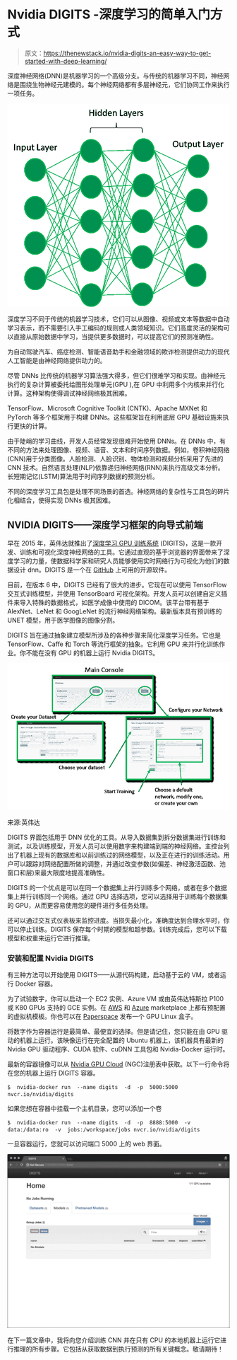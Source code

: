 # Nvidia DIGITS -深度学习的简单入门方式

> 原文：<https://thenewstack.io/nvidia-digits-an-easy-way-to-get-started-with-deep-learning/>

深度神经网络(DNN)是机器学习的一个高级分支。与传统的机器学习不同，神经网络是围绕生物神经元建模的。每个神经网络都有多层神经元，它们协同工作来执行一项任务。

![](img/2d62db62a4a26716680c7978edd3753e.png)

深度学习不同于传统的机器学习技术，它们可以从图像、视频或文本等数据中自动学习表示，而不需要引入手工编码的规则或人类领域知识。它们高度灵活的架构可以直接从原始数据中学习，当提供更多数据时，可以提高它们的预测准确性。

为自动驾驶汽车、癌症检测、智能语音助手和金融领域的欺诈检测提供动力的现代人工智能是由神经网络提供动力的。

尽管 DNNs 比传统的机器学习算法强大得多，但它们很难学习和实现。由神经元执行的复杂计算被委托给图形处理单元(GPU ),在 GPU 中利用多个内核来并行化计算。这种架构使得调试神经网络极其困难。

TensorFlow、Microsoft Cognitive Toolkit (CNTK)、Apache MXNet 和 PyTorch 等多个框架用于构建 DNNs。这些框架旨在利用底层 GPU 基础设施来执行更快的计算。

由于陡峭的学习曲线，开发人员经常发现很难开始使用 DNNs。在 DNNs 中，有不同的方法来处理图像、视频、语音、文本和时间序列数据。例如，卷积神经网络(CNN)用于分类图像。人脸检测、人脸识别、物体检测和视频分析采用了先进的 CNN 技术。自然语言处理(NLP)依靠递归神经网络(RNN)来执行高级文本分析。长短期记忆(LSTM)算法用于时间序列数据的预测分析。

不同的深度学习工具包是处理不同场景的首选。神经网络的复杂性与工具包的碎片化相结合，使得实现 DNNs 极其困难。

## NVIDIA DIGITS——深度学习框架的向导式前端

早在 2015 年，英伟达就推出了[深度学习 GPU 训练系统](https://developer.nvidia.com/digits) (DIGITS)，这是一款开发、训练和可视化深度神经网络的工具。它通过直观的基于浏览器的界面带来了深度学习的力量，使数据科学家和研究人员能够使用实时网络行为可视化为他们的数据设计 dnn。DIGITS 是一个在 [GitHub](https://github.com/NVIDIA/DIGITS) 上可用的开源软件。

目前，在版本 6 中，DIGITS 已经有了很大的进步。它现在可以使用 TensorFlow 交互式训练模型，并使用 TensorBoard 可视化架构。开发人员可以创建自定义插件来导入特殊的数据格式，如医学成像中使用的 DICOM。该平台带有基于 AlexNet、LeNet 和 GoogLeNet 的流行神经网络架构。最新版本具有预训练的 UNET 模型，用于医学图像的图像分割。

DIGITS 旨在通过抽象建立模型所涉及的各种步骤来简化深度学习任务。它也是 TensorFlow、Caffe 和 Torch 等流行框架的抽象。它利用 GPU 来并行化训练作业。你不能在没有 GPU 的机器上运行 Nvidia DIGITS。

![](img/a759a3595552d58d2d22938c0d15f016.png)

来源:英伟达

DIGITS 界面包括用于 DNN 优化的工具。从导入数据集到拆分数据集进行训练和测试，以及训练模型，开发人员可以使用数字来构建端到端的神经网络。主控台列出了机器上现有的数据库和以前训练过的网络模型，以及正在进行的训练活动。用户可以跟踪对网络配置所做的调整，并通过改变参数(如偏差、神经激活函数、池窗口和层)来最大限度地提高准确性。

DIGITS 的一个优点是可以在同一个数据集上并行训练多个网络，或者在多个数据集上并行训练同一个网络。通过 GPU 选择选项，您可以选择用于训练每个数据集的 GPU，从而更容易使用您的硬件进行多任务处理。

还可以通过交互式仪表板来监控进度。当损失最小化，准确度达到合理水平时，你可以停止训练。DIGITS 保存每个时期的模型和超参数。训练完成后，您可以下载模型和权重来运行它进行推理。

### 安装和配置 Nvidia DIGITS

有三种方法可以开始使用 DIGITS——从源代码构建，启动基于云的 VM，或者运行 Docker 容器。

为了试验数字，你可以启动一个 EC2 实例、Azure VM 或由英伟达特斯拉 P100 或 K80 GPUs 支持的 GCE 实例。在 [AWS](https://aws.amazon.com/marketplace/pp/B076DHKCZJ) 和 [Azure](https://azure.microsoft.com/en-us/services/virtual-machines/data-science-virtual-machines/) marketplace 上都有预配置的虚拟机模板。你也可以在 [Paperspace](https://www.paperspace.com/) 发布一个 GPU Linux 盒子。

将数字作为容器运行是最简单、最便宜的选择。但是请记住，您只能在由 GPU 驱动的机器上运行。该映像运行在完全配置的 Ubuntu 机器上，该机器具有最新的 Nvidia GPU 驱动程序、CUDA 软件、cuDNN 工具包和 Nvidia-Docker 运行时。

最新的容器镜像可以从 [Nvidia GPU Cloud](https://www.nvidia.com/en-us/gpu-cloud/) (NGC)注册表中获取。以下一行命令将在您的机器上运行 DIGITS 容器。

```
$  nvidia-docker run  --name digits  -d  -p  5000:5000  nvcr.io/nvidia/digits

```



如果您想在容器中挂载一个主机目录，您可以添加一个卷

```
$  nvidia-docker run  --name digits  -d  -p  8888:5000  -v  data:/data:ro  -v  jobs:/workspace/jobs nvcr.io/nvidia/digits

```

一旦容器运行，您就可以访问端口 5000 上的 web 界面。

![](img/37197481a078311abff2c6473c9faa18.png)

在下一篇文章中，我将向您介绍训练 CNN 并在只有 CPU 的本地机器上运行它进行推理的所有步骤。它包括从获取数据到执行预测的所有关键概念。敬请期待！

<svg xmlns:xlink="http://www.w3.org/1999/xlink" viewBox="0 0 68 31" version="1.1"><title>Group</title> <desc>Created with Sketch.</desc></svg>